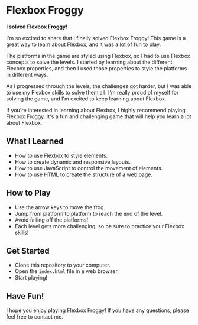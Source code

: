 # Flexbox Froggy

**I solved Flexbox Froggy!**

I'm so excited to share that I finally solved Flexbox Froggy! This game is a great way to learn about Flexbox, and it was a lot of fun to play.

The platforms in the game are styled using Flexbox, so I had to use Flexbox concepts to solve the levels. I started by learning about the different Flexbox properties, and then I used those properties to style the platforms in different ways.

As I progressed through the levels, the challenges got harder, but I was able to use my Flexbox skills to solve them all. I'm really proud of myself for solving the game, and I'm excited to keep learning about Flexbox.

If you're interested in learning about Flexbox, I highly recommend playing Flexbox Froggy. It's a fun and challenging game that will help you learn a lot about Flexbox.

## What I Learned

* How to use Flexbox to style elements.
* How to create dynamic and responsive layouts.
* How to use JavaScript to control the movement of elements.
* How to use HTML to create the structure of a web page.

## How to Play

* Use the arrow keys to move the frog.
* Jump from platform to platform to reach the end of the level.
* Avoid falling off the platforms!
* Each level gets more challenging, so be sure to practice your Flexbox skills!

## Get Started

* Clone this repository to your computer.
* Open the `index.html` file in a web browser.
* Start playing!

## Have Fun!

I hope you enjoy playing Flexbox Froggy! If you have any questions, please feel free to contact me.
